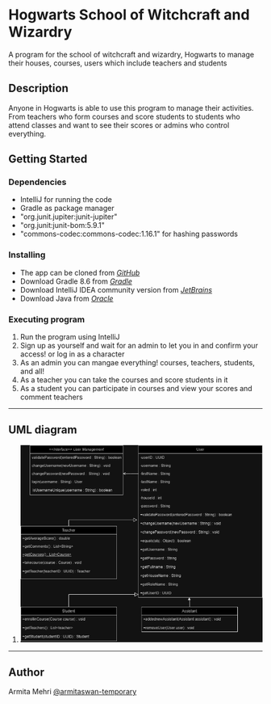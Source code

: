 # Hogwarts School of Witchcraft and Wizardry

A program for the school of witchcraft and wizardry, Hogwarts to manage their houses, courses, users which include teachers and students

## Description

Anyone in Hogwarts is able to use this program to manage their activities. From teachers who form courses and score students to students who attend classes and want to see their scores or admins who control everything.

## Getting Started

### Dependencies
* IntelliJ for running the code
* Gradle as package manager
* "org.junit.jupiter:junit-jupiter"
* "org.junit:junit-bom:5.9.1"
* "commons-codec:commons-codec:1.16.1" for hashing passwords

### Installing

* The app can be cloned from [*GitHub*](https://github.com/SrgtSajjad/AP-Third-Assignment-Hogwarts.git)
* Download Gradle 8.6 from [*Gradle*](https://gradle.org/releases/)
* Download IntelliJ IDEA community version from [*JetBrains*](https://www.jetbrains.com/idea/download/)
* Download Java from [*Oracle*](https://www.oracle.com/java/technologies/downloads/)

### Executing program

1. Run the program using IntelliJ
2. Sign up as yourself and wait for an admin to let you in and confirm your access! or log in as a character
3. As an admin you can mangae everything! courses, teachers, students, and all!
4. As a teacher you can take the courses and score students in it
5. As a student you can participate in courses and view your scores and comment teachers
* * *
## UML diagram

1. <img src="./UMLclassdiagrams.drawio.png" alt="Image">

* * * 
## Author

Armita Mehri
[@armitaswan-temporary](https://github.com/armitaswan-temporary)